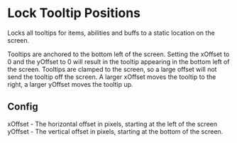# Lock Tooltip Positions

Locks all tooltips for items, abilities and buffs to a static location on the screen.

Tooltips are anchored to the bottom left of the screen. Setting the xOffset to 0 and the yOffset to 0 will result in the tooltip appearing in the bottom left of the screen.
Tooltips are clamped to the screen, so a large offset will not send the tooltip off the screen. A larger xOffset moves the tooltip to the right, a larger yOffset moves the tooltip up.

## Config
xOffset - The horizontal offset in pixels, starting at the left of the screen
yOffset - The vertical offset in pixels, starting at the bottom of the screen.
